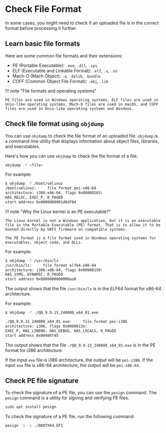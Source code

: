 # Check File Format

In some cases, you might need to check if an uploaded file is in the correct format before processing it further.

## Learn basic file formats

Here are some common file formats and their extensions:

- PE (Portable Executable): `.exe`, `.dll`, `.sys`
- ELF (Executable and Linkable Format): `.elf`, `.o`, `.so`
- Mach-O (Mach Object): `.o`, `.dylib`, `.bundle`
- COFF (Common Object File Format): `.obj`, `.lib`

!!! note "File formats and operating systems"

    PE files are used in Windows operating systems, ELF files are used in Unix-like operating systems, Mach-O files are used in macOS, and COFF files are used in Unix-like operating systems and Windows.

## Check file format using `objdump`

You can use `objdump` to check the file format of an uploaded file. `objdump` is a command-line utility that displays information about object files, libraries, and executables.

Here's how you can use `objdump` to check the file format of a file:

```bash title="Check file format using objdump"
objdump -f <file>
```

For example:

```bash title="Check file format of an PE executable"
$ objdump -f /boot/vmlinuz
/boot/vmlinuz:     file format pei-x86-64
architecture: i386:x86-64, flags 0x00000103:
HAS_RELOC, EXEC_P, D_PAGED
start address 0x0000000001d8df84
```

!!! note "Why the Linux kernel is an PE executable?"

    The Linux kernel is not a Windows application, but it is an executable file in the Portable Executable (PE) format. That is to allow it to be booted directly by UEFI firmware on compatible systems.

    The PE format is a file format used in Windows operating systems for executables, object code, and DLLs.

For example:

```bash title="Check file format of an ELF executable"
$ objdump -f /usr/bin/ls
/usr/bin/ls:     file format elf64-x86-64
architecture: i386:x86-64, flags 0x00000150:
HAS_SYMS, DYNAMIC, D_PAGED
start address 0x0000000000006aa0
```

The output shows that the file `/usr/bin/ls` is in the ELF64 format for x86-64 architecture.

For example:

```bash title="Check file format of QQ application"
$ objdump -f ./QQ_9.9.15_240808_x64_01.exe 

./QQ_9.9.15_240808_x64_01.exe:     file format pei-i386
architecture: i386, flags 0x0000012e:
EXEC_P, HAS_LINENO, HAS_DEBUG, HAS_LOCALS, D_PAGED
start address 0x00406f45
```

The output shows that the file `./QQ_9.9.15_240808_x64_01.exe` is in the PE format for i386 architecture.

If the input `exe` file is i386 architecture, the output will be `pei-i386`. If the input `exe` file is x86-64 architecture, the output will be `pei-x86-64`.

## Check PE file signature

To check the signature of a PE file, you can use the `pesign` command. The `pesign` command is a utility for signing and verifying PE files.

```bash title="Install pesign"
sudo apt install pesign
```

To check the signature of a PE file, run the following command:

```bash title="Check PE file signature"
pesign -S -i ./BOOTX64.EFI
```
